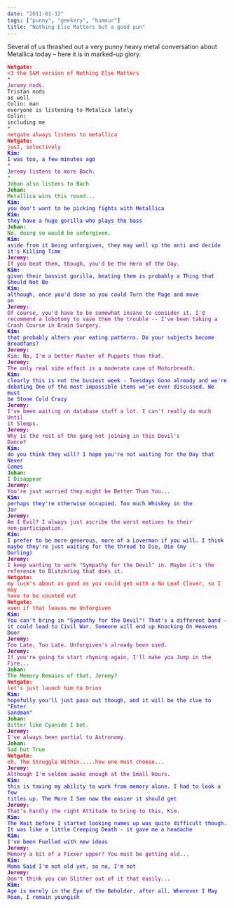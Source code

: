 ```yaml
---
date: "2011-01-12"
tags: ["punny", "geekery", "humour"]
title: "Nothing Else Matters but a good pun"
---
```


Several of us thrashed out a very punny heavy metal conversation about Metallica today – here it is in marked-up glory.

<code style="color:red;word-break:normal;overflow-wrap:break-word;"><b>Netgate:</b> &lt;3 the S&M version of Nothing Else Matters</code><br/>
<code style="color:purple;word-break:normal;overflow-wrap:break-word;">* Jeremy nods.</code><br/>
<code style="word-break:normal;overflow-wrap:break-word;">Tristan nods as well</code><br/>
<code style="word-break:normal;overflow-wrap:break-word;">Colin: man everyone is listening to Metalica lately</code><br/>
<code style="word-break:normal;overflow-wrap:break-word;">Colin: including me</code><br/>
<code style="color:red;word-break:normal;overflow-wrap:break-word;">* netgate always listens to metallica</code><br/>
<code style="color:red;word-break:normal;overflow-wrap:break-word;"><b>Netgate:</b> just, selectively</code><br/>
<code style="color:blue;word-break:normal;overflow-wrap:break-word;"><b>Kim:</b> I was too, a few minutes ago</code><br/>
<code style="color:purple;word-break:normal;overflow-wrap:break-word;">* Jeremy listens to more Bach.</code><br/>
<code style="color:green;word-break:normal;overflow-wrap:break-word;">* Johan also listens to Bach</code><br/>
<code style="color:green;word-break:normal;overflow-wrap:break-word;"><b>Johan:</b> Metallica wins this round...</code><br/>
<code style="color:blue;word-break:normal;overflow-wrap:break-word;"><b>Kim:</b> you don't want to be picking fights with Metallica</code><br/>
<code style="color:blue;word-break:normal;overflow-wrap:break-word;"><b>Kim:</b> they have a huge gorilla who plays the bass</code><br/>
<code style="color:green;word-break:normal;overflow-wrap:break-word;"><b>Johan:</b> No, doing so would be unforgiven.</code><br/>
<code style="color:blue;word-break:normal;overflow-wrap:break-word;"><b>Kim:</b> aside from it being unforgiven, they may well up the anti and decide it's Killing Time</code><br/>
<code style="color:purple;word-break:normal;overflow-wrap:break-word;"><b>Jeremy:</b> If you beat them, though, you'd be the Hero of the Day.</code><br/>
<code style="color:blue;word-break:normal;overflow-wrap:break-word;"><b>Kim:</b> given their bassist gorilla, beating them is probably a Thing that Should Not Be</code><br/>
<code style="color:blue;word-break:normal;overflow-wrap:break-word;"><b>Kim:</b> although, once you'd done so you could Turn the Page and move on</code><br/>
<code style="color:purple;word-break:normal;overflow-wrap:break-word;"><b>Jeremy:</b> Of course, you'd have to be somewhat insane to consider it. I'd recommend a lobotomy to save them the trouble -- I've been taking a Crash Course in Brain Surgery.</code><br/>
<code style="color:blue;word-break:normal;overflow-wrap:break-word;"><b>Kim:</b> that probably alters your eating patterns. Do your subjects become Breadfans?</code><br/>
<code style="color:purple;word-break:normal;overflow-wrap:break-word;"><b>Jeremy:</b> Kim: No, I'm a better Master of Puppets than that.</code><br/>
<code style="color:purple;word-break:normal;overflow-wrap:break-word;"><b>Jeremy:</b> The only real side effect is a moderate case of Motorbreath.</code><br/>
<code style="color:blue;word-break:normal;overflow-wrap:break-word;"><b>Kim:</b> clearly this is not the busiest week - Tuesdays Gone already and we're debating One of the most impossible items we've ever discussed. We must be Stone Cold Crazy</code><br/>
<code style="color:purple;word-break:normal;overflow-wrap:break-word;"><b>Jeremy:</b> I've been waiting on database stuff a lot. I can't really do much Until it Sleeps.</code><br/>
<code style="color:purple;word-break:normal;overflow-wrap:break-word;"><b>Jeremy:</b> Why is the rest of the gang not joining in this Devil's Dance?</code><br/>
<code style="color:blue;word-break:normal;overflow-wrap:break-word;"><b>Kim:</b> do you think they will? I hope you're not waiting for the Day that Never Comes</code><br/>
<code style="color:green;word-break:normal;overflow-wrap:break-word;"><b>Johan:</b> I Disappear</code><br/>
<code style="color:purple;word-break:normal;overflow-wrap:break-word;"><b>Jeremy:</b> You're just worried they might be Better Than You...</code><br/>
<code style="color:blue;word-break:normal;overflow-wrap:break-word;"><b>Kim:</b> perhaps they're otherwise occupied. Too much Whiskey in the Jar</code><br/>
<code style="color:purple;word-break:normal;overflow-wrap:break-word;"><b>Jeremy:</b> Am I Evil? I always just ascribe the worst motives to their non-participation.</code><br/>
<code style="color:blue;word-break:normal;overflow-wrap:break-word;"><b>Kim:</b> I prefer to be more generous, more of a Loverman if you will. I think maybe they're just waiting for the thread to Die, Die (my Darling)</code><br/>
<code style="color:purple;word-break:normal;overflow-wrap:break-word;"><b>Jeremy:</b> I keep wanting to work "Sympathy for the Devil" in. Maybe it's the reference to Blitzkrieg that does it.</code><br/>
<code style="color:red;word-break:normal;overflow-wrap:break-word;"><b>Netgate:</b> my luck's about as good as you could get with a No Leaf Clover, so I may have to be counted out</code><br/>
<code style="color:red;word-break:normal;overflow-wrap:break-word;"><b>Netgate:</b> even if that leaves me Unforgiven</code><br/>
<code style="color:blue;word-break:normal;overflow-wrap:break-word;"><b>Kim:</b> You can't bring in "Sympathy for the Devil"! That's a different band - it could lead to Civil War. Someone will end up Knocking On Heavens Door</code><br/>
<code style="color:purple;word-break:normal;overflow-wrap:break-word;"><b>Jeremy:</b> Too Late, Too Late. Unforgiven's already been used.</code><br/>
<code style="color:purple;word-break:normal;overflow-wrap:break-word;"><b>Jeremy:</b> If you're going to start rhyming again, I'll make you Jump in the Fire...</code><br/>
<code style="color:green;word-break:normal;overflow-wrap:break-word;"><b>Johan:</b> The Memory Remains of that, Jeremy?</code><br/>
<code style="color:red;word-break:normal;overflow-wrap:break-word;"><b>Netgate:</b> let's just launch him to Orion</code><br/>
<code style="color:blue;word-break:normal;overflow-wrap:break-word;"><b>Kim:</b> hopefully you'll just pass out though, and it will be the clue to "Enter Sandman"</code><br/>
<code style="color:green;word-break:normal;overflow-wrap:break-word;"><b>Johan:</b> Bitter like Cyanide I bet.</code><br/>
<code style="color:purple;word-break:normal;overflow-wrap:break-word;"><b>Jeremy:</b> I've always been partial to Astronomy.</code><br/>
<code style="color:green;word-break:normal;overflow-wrap:break-word;"><b>Johan:</b> Sad but True</code><br/>
<code style="color:red;word-break:normal;overflow-wrap:break-word;"><b>Netgate:</b> oh, The Struggle Within.....how one must choose...</code><br/>
<code style="color:purple;word-break:normal;overflow-wrap:break-word;"><b>Jeremy:</b> Although I'm seldom awake enough at the Small Hours.</code><br/>
<code style="color:blue;word-break:normal;overflow-wrap:break-word;"><b>Kim:</b> this is taxing my ability to work from memory alone. I had to look a few titles up. The More I See now the easier it should get</code><br/>
<code style="color:purple;word-break:normal;overflow-wrap:break-word;"><b>Jeremy:</b> That's hardly the right Attitude to bring to this, Kim.</code><br/>
<code style="color:blue;word-break:normal;overflow-wrap:break-word;"><b>Kim:</b> The Wait before I started looking names up was quite difficult though. It was like a little Creeping Death - it gave me a headache</code><br/>
<code style="color:blue;word-break:normal;overflow-wrap:break-word;"><b>Kim:</b> I've been Fuelled with new ideas</code><br/>
<code style="color:purple;word-break:normal;overflow-wrap:break-word;"><b>Jeremy:</b> Memory a bit of a Fixxer upper? You must be getting old...</code><br/>
<code style="color:blue;word-break:normal;overflow-wrap:break-word;"><b>Kim:</b> Mama Said I'm not old yet, so no, I'm not</code><br/>
<code style="color:purple;word-break:normal;overflow-wrap:break-word;"><b>Jeremy:</b> Don't think you can Slither out of it that easily...</code><br/>
<code style="color:blue;word-break:normal;overflow-wrap:break-word;"><b>Kim:</b> Age is merely in the Eye of the Beholder, after all. Wherever I May Roam, I remain youngish</code></p>
